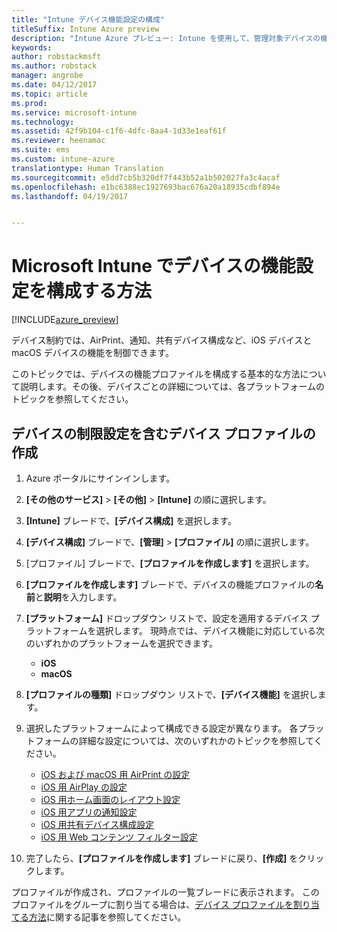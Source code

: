 ```yaml
---
title: "Intune デバイス機能設定の構成"
titleSuffix: Intune Azure preview
description: "Intune Azure プレビュー: Intune を使用して、管理対象デバイスの機能を構成する方法について説明します。"
keywords: 
author: robstackmsft
ms.author: robstack
manager: angrobe
ms.date: 04/12/2017
ms.topic: article
ms.prod: 
ms.service: microsoft-intune
ms.technology: 
ms.assetid: 42f9b104-c1f6-4dfc-8aa4-1d33e1eaf61f
ms.reviewer: heenamac
ms.suite: ems
ms.custom: intune-azure
translationtype: Human Translation
ms.sourcegitcommit: e5dd7cb5b320df7f443b52a1b502027fa3c4acaf
ms.openlocfilehash: e1bc6388ec1927693bac676a20a18935cdbf894e
ms.lasthandoff: 04/19/2017


---
```


# <a name="how-to-configure-device-feature-settings-in-microsoft-intune"></a>Microsoft Intune でデバイスの機能設定を構成する方法

[!INCLUDE[azure_preview](../includes/azure_preview.md)]

デバイス制約では、AirPrint、通知、共有デバイス構成など、iOS デバイスと macOS デバイスの機能を制御できます。

このトピックでは、デバイスの機能プロファイルを構成する基本的な方法について説明します。その後、デバイスごとの詳細については、各プラットフォームのトピックを参照してください。

## <a name="create-a-device-profile-containing-device-restriction-settings"></a>デバイスの制限設定を含むデバイス プロファイルの作成

1. Azure ポータルにサインインします。
2. **[その他のサービス]** > **[その他]** > **[Intune]** の順に選択します。
3. **[Intune]** ブレードで、**[デバイス構成]** を選択します。
2. **[デバイス構成]** ブレードで、**[管理]** > **[プロファイル]** の順に選択します。
3. [プロファイル] ブレードで、**[プロファイルを作成します]** を選択します。
4. **[プロファイルを作成します]** ブレードで、デバイスの機能プロファイルの**名前**と**説明**を入力します。
5. **[プラットフォーム]** ドロップダウン リストで、設定を適用するデバイス プラットフォームを選択します。 現時点では、デバイス機能に対応している次のいずれかのプラットフォームを選択できます。
    - **iOS**
    - **macOS**
6. **[プロファイルの種類]** ドロップダウン リストで、**[デバイス機能]** を選択します。 
7. 選択したプラットフォームによって構成できる設定が異なります。 各プラットフォームの詳細な設定については、次のいずれかのトピックを参照してください。
    - [iOS および macOS 用 AirPrint の設定](air-print-settings-for-ios-and-macos.md)
     - [iOS 用 AirPlay の設定](airplay-settings-for-ios-devices.md)
    - [iOS 用ホーム画面のレイアウト設定](home-screen-settings-for-ios.md)
    - [iOS 用アプリの通知設定](app-notification-settings-for-ios.md)
    - [iOS 用共有デバイス構成設定](shared-device-settings-for-ios.md)
    - [iOS 用 Web コンテンツ フィルター設定](web-content-filter-settings-for-ios.md)

8. 完了したら、**[プロファイルを作成します]** ブレードに戻り、**[作成]** をクリックします。

プロファイルが作成され、プロファイルの一覧ブレードに表示されます。
このプロファイルをグループに割り当てる場合は、[デバイス プロファイルを割り当てる方法](how-to-assign-device-profiles.md)に関する記事を参照してください。




